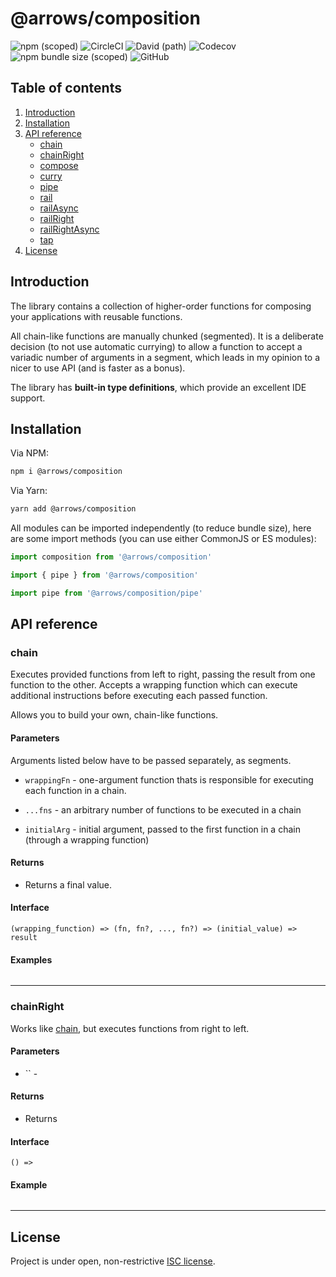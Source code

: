 # @arrows/composition

![npm (scoped)](https://img.shields.io/npm/v/@arrows/composition)
![CircleCI](https://img.shields.io/circleci/build/github/caderek/arrows)
![David (path)](https://img.shields.io/david/caderek/arrows?path=packages%2Fcomposition)
![Codecov](https://img.shields.io/codecov/c/github/caderek/arrows?token=c6adb715d638431786fefe69ca08ab00)
![npm bundle size (scoped)](https://img.shields.io/bundlephobia/minzip/@arrows/composition)
![GitHub](https://img.shields.io/github/license/caderek/arrows)

## Table of contents

1. [Introduction](#introduction)
2. [Installation](#installation)
3. [API reference](#api-reference)
   - [chain](#chain)
   - [chainRight](#chainRight)
   - [compose](#compose)
   - [curry](#curry)
   - [pipe](#pipe)
   - [rail](#rail)
   - [railAsync](#railAsync)
   - [railRight](#railRight)
   - [railRightAsync](#railRightAsync)
   - [tap](#tap)
4. [License](#license)

## Introduction

The library contains a collection of higher-order functions for composing your applications with reusable functions.

All chain-like functions are manually chunked (segmented). It is a deliberate decision (to not use automatic currying) to allow a function to accept a variadic number of arguments in a segment, which leads in my opinion to a nicer to use API (and is faster as a bonus).

The library has **built-in type definitions**, which provide an excellent IDE support.

## Installation

Via NPM:

```sh
npm i @arrows/composition
```

Via Yarn:

```sh
yarn add @arrows/composition
```

All modules can be imported independently (to reduce bundle size), here are some import methods (you can use either CommonJS or ES modules):

```js
import composition from '@arrows/composition'
```

```js
import { pipe } from '@arrows/composition'
```

```js
import pipe from '@arrows/composition/pipe'
```

## API reference

### chain

Executes provided functions from left to right, passing the result from one function to the other. Accepts a wrapping function which can execute additional instructions before executing each passed function.

Allows you to build your own, chain-like functions.

#### Parameters

Arguments listed below have to be passed separately, as segments.

- `wrappingFn` - one-argument function thats is responsible for executing each function in a chain.

- `...fns` - an arbitrary number of functions to be executed in a chain

- `initialArg` - initial argument, passed to the first function in a chain (through a wrapping function)

#### Returns

- Returns a final value.

#### Interface

```
(wrapping_function) => (fn, fn?, ..., fn?) => (initial_value) => result
```

#### Examples

```javascript
```

---

### chainRight

Works like [chain](#chain), but executes functions from right to left.

#### Parameters

- `` -

#### Returns

- Returns

#### Interface

```
() =>
```

#### Example

```javascript
```

---

## License

Project is under open, non-restrictive [ISC license](LICENSE).
